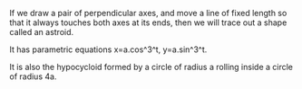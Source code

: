 If we draw a pair of perpendicular axes, and move a line of fixed length
so that it always touches both axes at its ends, then we will trace out
a shape called an astroid.

It has parametric equations x=a.cos^3^t, y=a.sin^3^t.

It is also the hypocycloid formed by a circle of radius a rolling inside
a circle of radius 4a.
